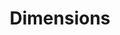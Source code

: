 ---
bigquery: https://console.cloud.google.com/bigquery?p=covid-19-dimensions-ai&page=table&d=data&t=publications
contributors: Digital Science, https://www.digital-science.com/
cost: Free for personal, non-commercial use.
description: Dimensions contains more than 100 million publications, ranging from
  articles published in scholarly journals, books and book chapters, to preprints
  and conference proceedings. All publications are contextualized with linked data
  sets, funding, publications, patents, clinical trials, and policy documents. You
  can also view associated categories, funders, institutions, and researcher profiles.
documentation: https://docs.dimensions.ai/bigquery/index.html
last_edit: Mon, 04 Apr 2022 19:04:00 GMT
location: https://www.dimensions.ai/products/free/
maintained_by: Digital Science, https://www.digital-science.com/
schema_fields: '[''interventions'', ''category_hrcs_hc'', ''granted_year'', ''book_series_title'',
  ''categories'', ''title'', ''application_number'', ''funding_jpy'', ''supporting_grant_ids'',
  ''original_title'', ''cpc'', ''associated_publication_pmid'', ''type'', ''filing_status'',
  ''funder_org_state_codes'', ''pages'', ''date_print'', ''subtitles'', ''current_assignee_countries'',
  ''acknowledgements'', ''funding_details'', ''editors'', ''end_date'', ''eisbn'',
  ''active_years'', ''start_date'', ''granted_date'', ''funding_usd'', ''date_normal'',
  ''category_rcdc'', ''created_date'', ''legal_events'', ''established'', ''cited_by_ids'',
  ''repository_url'', ''issue'', ''funding_amount'', ''funding_chf'', ''status'',
  ''research_org_country_names'', ''publication_year'', ''brief_title'', ''labels'',
  ''resulting_publication_ids'', ''ipcr'', ''arxiv_id'', ''category_icrp_ct'', ''address'',
  ''embargo_date'', ''investigators'', ''description'', ''wikipedia_url'', ''funder_orgs'',
  ''funder_countries'', ''funder_org'', ''metrics'', ''research_org_state_names'',
  ''assignee_countries'', ''external_ids'', ''license'', ''category_hrcs_rac'', ''research_org_cities'',
  ''kind'', ''associated_grant_ids'', ''category_uoa'', ''resulting_publication_doi'',
  ''altmetrics'', ''current_assignee'', ''original_assignee'', ''repository_name'',
  ''funding_cad'', ''name'', ''research_org_countries'', ''journal_lists'', ''phase'',
  ''date_imported_gbq'', ''year'', ''category_hra'', ''book_title'', ''abstract'',
  ''pmcid'', ''doi'', ''funding_gbp'', ''organisation_details'', ''isbn'', ''journal'',
  ''original_abstract'', ''pmid'', ''authors'', ''open_access_categories_v2'', ''proceedings_title'',
  ''funding_currency'', ''linkout'', ''acronym'', ''research_org_state_codes'', ''family_id'',
  ''id'', ''funder_org_cities'', ''funding_eur'', ''volume'', ''gender'', ''funding_aud'',
  ''category_bra'', ''links'', ''category_icrp_cso'', ''conditions'', ''inventor_names'',
  ''family_members_ids'', ''source_id'', ''date_online'', ''grant_number'', ''research_orgs'',
  ''funder_org_countries'', ''assignee_orgs'', ''publication_date'', ''original_assignee_orgs'',
  ''legal_status'', ''types'', ''foa_number'', ''email_address'', ''relationships'',
  ''acronyms'', ''priority_year'', ''reference_ids'', ''publisher'', ''open_access_categories'',
  ''citations'', ''concepts'', ''start_year'', ''repository_id'', ''filing_date'',
  ''family_count'', ''mesh_headings'', ''citation_string'', ''citations_count'', ''date_inserted'',
  ''category_sdg'', ''date_modified'', ''end_year'', ''funder_org_acronyms'', ''associated_publication_id'',
  ''expiration_date'', ''research_org_city_names'', ''associated_publication_arxiv_id'',
  ''publication_ids'', ''funding_nzd'', ''associated_publication_doi'', ''category_for'',
  ''priority_date'', ''expiration_year'', ''date'', ''language'', ''conference'',
  ''aliases'', ''parent_id'', ''jurisdiction'', ''clinical_trial_ids'', ''current_assignee_orgs'',
  ''registry'', ''funding_cny'', ''mesh_terms'', ''patent_ids'', ''filing_year'',
  ''original_assignee_countries'', ''researcher_ids'']'
shortname: dimensions
tags:
- scholarly literature
- patents
- funding
- clinical trials
- academic profiles
terms_of_use: 'Use of both the Dimensions COVID-19 dataset and full Dimensions dataset
  are subject to the Dimensions Terms of use: https://www.dimensions.ai/policies-terms-legal '
title: Dimensions
uuid: dcff88bd-fe6b-4fdb-8159-809bf9d7bc1c
---